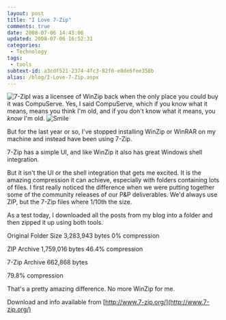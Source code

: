 ```yaml
---
layout: post
title: "I Love 7-Zip"
comments: true
date: 2008-07-06 14:43:00
updated: 2008-07-06 16:52:31
categories:
 - Technology
tags:
 - tools
subtext-id: a3cdf521-2374-4fc3-82f6-e8de6fee358b
alias: /blog/I-Love-7-Zip.aspx
---
```



![7-Zip](http://www.7-zip.org/7zfm.png)I was a licensee of WinZip back when the only place you could buy it was CompuServe. Yes, I said CompuServe, which if you know what it means, means you think I'm old, and if you don't know what it means, you _know_ I'm old. ![Smile](http://messenger.msn.com/MMM2006-04-19_17.00/Resource/emoticons/regular_smile.gif)

But for the last year or so, I've stopped installing WinZip or WinRAR on my machine and instead have been using 7-Zip. 

7-Zip has a simple UI, and like WinZip it also has great Windows shell integration. 

But it isn't the UI or the shell integration that gets me excited. It is the amazing compression it can achieve, especially with folders containing lots of files. I first really noticed the difference when we were putting together some of the community releases of our P&P deliverables. We'd always use ZIP, but the 7-Zip files where 1/10th the size. 

As a test today, I downloaded all the posts from my blog into a folder and then zipped it up using both tools. 

Original Folder Size
3,283,943 bytes
0% compression

ZIP Archive
1,759,016 bytes
46.4% compression

7-Zip Archive
662,868 bytes  

79.8% compression

That's a pretty amazing difference. No more WinZip for me. 

Download and info available from [http://www.7-zip.org/](http://www.7-zip.org/)
